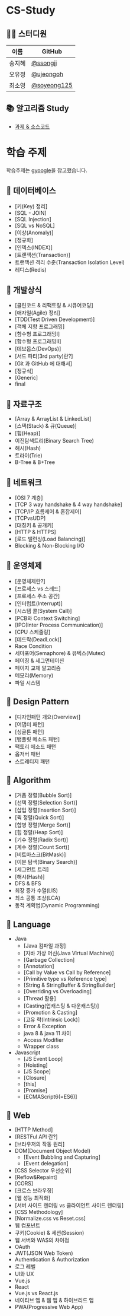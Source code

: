# CS-Study


## 👨‍💻  스터디원

| 이름   | GitHub                                         |
| ------ | ---------------------------------------------- |
| 송지혜 | [@ssongjj](https://github.com/ssongjj) |
| 오유정 | [@ujeongoh](https://github.com/ujeongoh) |
| 최소영 | [@soyeong125](https://github.com/soyeong125) |


## 📚 알고리즘 Study

- [과제 & 소스코드](https://doc.clickup.com/9003125046/d/h/8ca1j9p-1182/90c5257cc64e0ba)

# 학습 주제
학습주제는 [gyoogle](https://github.com/gyoogle/tech-interview-for-developer)을 참고했습니다.

## 📌 데이터베이스

- [키(Key) 정리]
- [SQL - JOIN]
- [SQL Injection]
- [SQL vs NoSQL]
- [이상(Anomaly)]
- [정규화]
- [인덱스(INDEX)]
- [트랜잭션(Transaction)]
- 트랜잭션 격리 수준(Transaction Isolation Level)
- 레디스(Redis)


## 📌 개발상식

- [클린코드 & 리팩토링 & 시큐어코딩]
- [애자일(Agile) 정리]
- [TDD(Test Driven Development)]
- [객체 지향 프로그래밍]
- [함수형 프로그래밍Ⅰ]
- [함수형 프로그래밍Ⅱ]
- [데브옵스(DevOps)]
- [서드 파티(3rd party)란?]
- [Git 과 GitHub 에 대해서]
- [정규식]
- [Generic]
- final


## 📌 자료구조

- [Array & ArrayList & LinkedList]
- [스택(Stack) & 큐(Queue)]
- [힙(Heap)]
- 이진탐색트리(Binary Search Tree)
- 해시(Hash)
- 트라이(Trie)
- B-Tree & B+Tree


## 📌 네트워크

- [OSI 7 계층]
- [TCP 3 way handshake & 4 way handshake]
- [TCP/IP 흐름제어 & 혼잡제어]
- [TCPvsUDP]
- [대칭키 & 공개키]
- [HTTP & HTTPS]
- [로드 밸런싱(Load Balancing)]
- Blocking & Non-Blocking I/O

  
## 📌 운영체제

- [운영체제란?]
- [프로세스 vs 스레드]
- [프로세스 주소 공간]
- [인터럽트(Interrupt)]
- [시스템 콜(System Call)]
- [PCB와 Context Switching]
- [IPC(Inter Process Communication)]
- [CPU 스케줄링]
- [데드락(DeadLock)]
- Race Condition
- 세마포어(Semaphore) & 뮤텍스(Mutex)
- 페이징 & 세그먼테이션
- 페이지 교체 알고리즘
- 메모리(Memory)
- 파일 시스템


## 📌 Design Pattern

- [디자인패턴 개요(Overview)]
- [어댑터 패턴]
- [싱글톤 패턴]
- [탬플릿 메소드 패턴]
- 팩토리 메소드 패턴
- 옵저버 패턴
- 스트레티지 패턴



## 📌 Algorithm

- [거품 정렬(Bubble Sort)]
- [선택 정렬(Selection Sort)]
- [삽입 정렬(Insertion Sort)]
- [퀵 정렬(Quick Sort)]
- [합병 정렬(Merge Sort)]
- [힙 정렬(Heap Sort)]
- [기수 정렬(Radix Sort)]
- [계수 정렬(Count Sort)]
- [비트마스크(BitMask)]
- [이분 탐색(Binary Search)]
- [세그먼트 트리]
- [해시(Hash)]
- DFS & BFS
- 최장 증가 수열(LIS)
- 최소 공통 조상(LCA)
- 동적 계획법(Dynamic Programming)



## 📌 Language

- Java
  - [Java 컴파일 과정]
  - [자바 가상 머신(Java Virtual Machine)]
  - [Garbage Collection]
  - [Annotation]
  - [Call by Value vs Call by Reference]
  - [Primitive type vs Reference type]
  - [String & StringBuffer & StringBuilder]
  - [Overriding vs Overloading]
  - [Thread 활용]
  - [Casting(업캐스팅 & 다운캐스팅)]
  - [Promotion & Casting]
  - [고유 락(Intrinsic Lock)]
  - Error & Exception
  - java 8 & java 11 차이
  - Access Modifier
  - Wrapper class
- Javascript
  - [JS Event Loop]
  - [Hoisting]
  - [JS Scope]
  - [Closure]
  - [this]
  - [Promise]
  - [ECMAScript6(=ES6)]



## 📌 Web

- [HTTP Method]
- [RESTFul API 란?]
- [브라우저의 작동 원리]
- DOM(Document Object Model)
  - [Event Bubbling and Capturing]
  - [Event delegation]
- [CSS Selector 우선순위]
- [Reflow&Repaint]
- [CORS]
- [크로스 브라우징]
- [웹 성능 최적화]
- [서버 사이드 렌더링 vs 클라이언트 사이드 렌더링]
- [CSS Methodology]
- [Normalize.css vs Reset.css]
- 웹 컴포넌트
- 쿠키(Cookie) & 세션(Session)
- 웹 서버와 WAS의 차이점
- OAuth
- JWT(JSON Web Token)
- Authentication & Authorization
- 로그 레벨
- UI와 UX
- Vue.js
- React
- Vue.js vs React.js
- 네이티브 앱 & 웹 앱 & 하이브리드 앱
- PWA(Progressive Web App)
